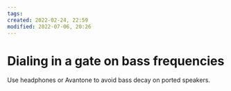 ```yaml
---
tags: 
created: 2022-02-24, 22:59
modified: 2022-07-06, 20:26
---
```


# Dialing in a gate on bass frequencies
Use headphones or Avantone to avoid bass decay on ported speakers.